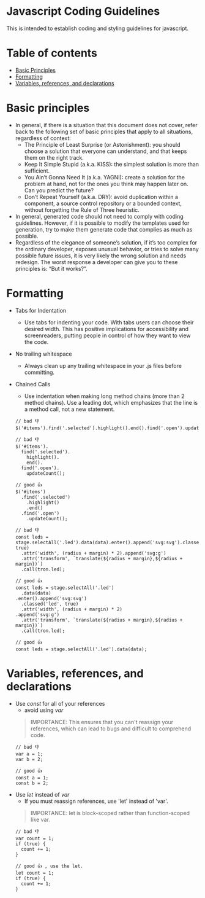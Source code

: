 # Javascript Coding Guidelines

This is intended to establish coding and styling guidelines for javascript.

# Table of contents
- [Basic Principles](#basic-principles)
- [Formatting](#formatting)
- [Variables, references, and declarations](#variables,-references,-and-declarations)

# Basic principles
- In general, if there is a situation that this document does not cover, refer back to the following set of basic principles that apply to all situations, regardless of context:
    - The Principle of Least Surprise (or Astonishment): you should choose a solution that everyone can understand, and that keeps them on the right track.
  - Keep It Simple Stupid (a.k.a. KISS): the simplest solution is more than sufficient.
  - You Ain’t Gonna Need It (a.k.a. YAGNI): create a solution for the problem at hand, not for the ones you think may happen later on. Can you predict the future?
  - Don’t Repeat Yourself (a.k.a. DRY): avoid duplication within a component, a source control repository or a bounded context, without forgetting the Rule of Three heuristic.
- In general, generated code should not need to comply with coding guidelines. However, if it is possible to modify the templates used for generation, try to make them generate code that complies as much as possible.
- Regardless of the elegance of someone’s solution, if it’s too complex for the ordinary developer, exposes unusual behavior, or tries to solve many possible future issues, it is very likely the wrong solution and needs redesign. The worst response a developer can give you to these principles is: “But it works?”.

# Formatting
- Tabs for Indentation
    - Use tabs for indenting your code. With tabs users can choose their desired width. This has positive implications for accessibility and screenreaders, putting people in control of how they want to view the code.

- No trailing whitespace
    - Always clean up any trailing whitespace in your .js files before committing.

- Chained Calls
  - Use indentation when making long method chains (more than 2 method chains). Use a leading dot, which emphasizes that the line is a method call, not a new statement.
  ```
  // bad 👎
  $('#items').find('.selected').highlight().end().find('.open').updateCount();

  // bad 👎
  $('#items').
    find('.selected').
      highlight().
      end().
    find('.open').
      updateCount();

  // good 👍
  $('#items')
    .find('.selected')
      .highlight()
      .end()
    .find('.open')
      .updateCount();

  // bad 👎
  const leds = stage.selectAll('.led').data(data).enter().append('svg:svg').classed('led', true)
    .attr('width', (radius + margin) * 2).append('svg:g')
    .attr('transform', `translate(${radius + margin},${radius + margin})`)
    .call(tron.led);

  // good 👍
  const leds = stage.selectAll('.led')
    .data(data)
  .enter().append('svg:svg')
    .classed('led', true)
    .attr('width', (radius + margin) * 2)
  .append('svg:g')
    .attr('transform', `translate(${radius + margin},${radius + margin})`)
    .call(tron.led);

  // good 👍
  const leds = stage.selectAll('.led').data(data);
  ```
  
# Variables, references, and declarations
- Use *const* for all of your references
  - avoid using *var*
  > IMPORTANCE: This ensures that you can't reassign your references, which can lead to bugs and difficult to comprehend code.
  ```
  // bad 👎
  var a = 1;
  var b = 2;

  // good 👍
  const a = 1;
  const b = 2;
  ```
- Use *let* instead of *var*
  - If you must reassign references, use 'let' instead of 'var'.
  > IMPORTANCE: let is block-scoped rather than function-scoped like var.
  ```
  // bad 👎
  var count = 1;
  if (true) {
    count += 1;
  }

  // good 👍 , use the let.
  let count = 1;
  if (true) {
    count += 1;
  }
  ```
